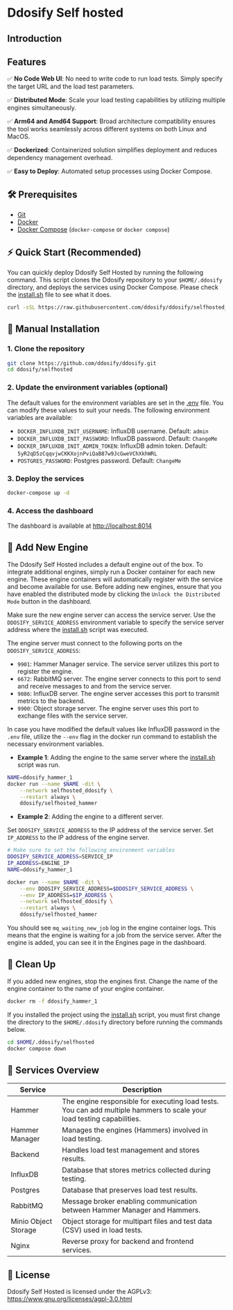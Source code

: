 # Ddosify Self hosted

## Introduction

## Features

✅ **No Code Web UI**: No need to write code to run load tests. Simply specify the target URL and the load test parameters.

✅ **Distributed Mode**: Scale your load testing capabilities by utilizing multiple engines simultaneously.

✅ **Arm64 and Amd64 Support**: Broad architecture compatibility ensures the tool works seamlessly across different systems on both Linux and MacOS.

✅ **Dockerized**: Containerized solution simplifies deployment and reduces dependency management overhead.

✅ **Easy to Deploy**: Automated setup processes using Docker Compose.


## 🛠 Prerequisites

- [Git](https://git-scm.com/)
- [Docker](https://docs.docker.com/get-docker/)
- [Docker Compose](https://docs.docker.com/compose/install/) (`docker-compose` or `docker compose`)

## ⚡️ Quick Start (Recommended)

You can quickly deploy Ddosify Self Hosted by running the following command. This script clones the Ddosify repository to your `$HOME/.ddosify` directory, and deploys the services using Docker Compose. Please check the [install.sh](./install.sh) file to see what it does.

```bash
curl -sSL https://raw.githubusercontent.com/ddosify/ddosify/selfhosted_release/selfhosted/install.sh | bash
```

## 📖 Manual Installation

### 1. Clone the repository

```bash
git clone https://github.com/ddosify/ddosify.git
cd ddosify/selfhosted
```

### 2. Update the environment variables (optional)

The default values for the environment variables are set in the [.env](./.env) file. You can modify these values to suit your needs. The following environment variables are available:

- `DOCKER_INFLUXDB_INIT_USERNAME`: InfluxDB username. Default: `admin`
- `DOCKER_INFLUXDB_INIT_PASSWORD`: InfluxDB password. Default: `ChangeMe`
- `DOCKER_INFLUXDB_INIT_ADMIN_TOKEN`: InfluxDB admin token. Default: `5yR2qD5zCqqvjwCKKXojnPviQaB87w9JcGweVChXkhWRL`
- `POSTGRES_PASSWORD`: Postgres password. Default: `ChangeMe`

### 3. Deploy the services

```bash
docker-compose up -d
```
### 4. Access the dashboard

The dashboard is available at [http://localhost:8014](http://localhost:8014)

## 🔧 Add New Engine

The Ddosify Self Hosted includes a default engine out of the box. To integrate additional engines, simply run a Docker container for each new engine. These engine containers will automatically register with the service and become available for use. Before adding new engines, ensure that you have enabled the distributed mode by clicking the `Unlock the Distributed Mode` button in the dashboard.

Make sure the new engine server can access the service server. Use the `DDOSIFY_SERVICE_ADDRESS` environment variable to specify the service server address where the [install.sh](install.sh) script was executed.

The engine server must connect to the following ports on the `DDOSIFY_SERVICE_ADDRESS`:

- `9901`: Hammer Manager service. The service server utilizes this port to register the engine.
- `6672`: RabbitMQ server. The engine server connects to this port to send and receive messages to and from the service server.
- `9086`: InfluxDB server. The engine server accesses this port to transmit metrics to the backend.
- `9900`: Object storage server. The engine server uses this port to exchange files with the service server.

In case you have modified the default values like InfluxDB password in the `.env` file, utilize the `--env` flag in the docker run command to establish the necessary environment variables.


- **Example 1**: Adding the engine to the same server where the [install.sh](install.sh) script was run.

```bash
NAME=ddosify_hammer_1
docker run --name $NAME -dit \
    --network selfhosted_ddosify \
    --restart always \
    ddosify/selfhosted_hammer
```

- **Example 2**: Adding the engine to a different server.

Set `DDOSIFY_SERVICE_ADDRESS` to the IP address of the service server. Set `IP_ADDRESS` to the IP address of the engine server.

```bash
# Make sure to set the following environment variables
DDOSIFY_SERVICE_ADDRESS=SERVICE_IP
IP_ADDRESS=ENGINE_IP
NAME=ddosify_hammer_1

docker run --name $NAME -dit \
    --env DDOSIFY_SERVICE_ADDRESS=$DDOSIFY_SERVICE_ADDRESS \
    --env IP_ADDRESS=$IP_ADDRESS \
    --network selfhosted_ddosify \
    --restart always \
    ddosify/selfhosted_hammer
```

You should see `mq_waiting_new_job` log in the engine container logs. This means that the engine is waiting for a job from the service server. After the engine is added, you can see it in the Engines page in the dashboard.


## 🧹 Clean Up

If you added new engines, stop the engines first. Change the name of the engine container to the name of your engine container.

```bash
docker rm -f ddosify_hammer_1
```

If you installed the project using the [install.sh](./install.sh) script, you must first change the directory to the `$HOME/.ddosify` directory before running the commands below.

```bash
cd $HOME/.ddosify/selfhosted
docker compose down
```

## 🧩 Services Overview

| Service              | Description                                                                                       |
|----------------------|---------------------------------------------------------------------------------------------------|
| Hammer               | The engine responsible for executing load tests. You can add multiple hammers to scale your load testing capabilities.                                                  |
| Hammer Manager       | Manages the engines (Hammers) involved in load testing.                                           |
| Backend              | Handles load test management and stores results.                                                  |
| InfluxDB             | Database that stores metrics collected during testing.                                            |
| Postgres             | Database that preserves load test results.                                                        |
| RabbitMQ             | Message broker enabling communication between Hammer Manager and Hammers.                         |
| Minio Object Storage | Object storage for multipart files and test data (CSV) used in load tests.                        |
| Nginx                | Reverse proxy for backend and frontend services.                                                  |

## 📝 License

Ddosify Self Hosted is licensed under the AGPLv3: https://www.gnu.org/licenses/agpl-3.0.html
